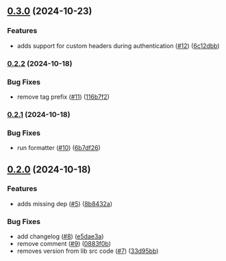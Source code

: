 ## [0.3.0](https://github.com/Basis-Theory/3ds-ios/compare/0.2.2...0.3.0) (2024-10-23)


### Features

* adds support for custom headers during authentication ([#12](https://github.com/Basis-Theory/3ds-ios/issues/12)) ([6c12dbb](https://github.com/Basis-Theory/3ds-ios/commit/6c12dbb1d1e2485d3c29a9a9853bcd05da628a72))


### [0.2.2](https://github.com/Basis-Theory/3ds-ios/compare/v0.2.1...0.2.2) (2024-10-18)


### Bug Fixes

* remove tag prefix ([#11](https://github.com/Basis-Theory/3ds-ios/issues/11)) ([116b7f2](https://github.com/Basis-Theory/3ds-ios/commit/116b7f2abd76538cc8325fb0fd3ee9638b10b3cf))


### [0.2.1](https://github.com/Basis-Theory/3ds-ios/compare/v0.2.0...v0.2.1) (2024-10-18)


### Bug Fixes

* run formatter ([#10](https://github.com/Basis-Theory/3ds-ios/issues/10)) ([6b7df26](https://github.com/Basis-Theory/3ds-ios/commit/6b7df26e157beed0f5d85b95fb65fe63d8f16d57))


## [0.2.0](https://github.com/Basis-Theory/3ds-ios/compare/v0.1.0...0.2.0) (2024-10-18)


### Features

* adds missing dep ([#5](https://github.com/Basis-Theory/3ds-ios/issues/5)) ([8b8432a](https://github.com/Basis-Theory/3ds-ios/commit/8b8432a50500889c3c7ac333e6bafb93456ad48e))


### Bug Fixes

* add changelog ([#8](https://github.com/Basis-Theory/3ds-ios/issues/8)) ([e5dae3a](https://github.com/Basis-Theory/3ds-ios/commit/e5dae3ab1393eac81cc73e912a492d6c25d220b4))
* remove comment ([#9](https://github.com/Basis-Theory/3ds-ios/issues/9)) ([0883f0b](https://github.com/Basis-Theory/3ds-ios/commit/0883f0b9b864e549aa405769275fdb975ab0f2eb))
* removes version from lib src code ([#7](https://github.com/Basis-Theory/3ds-ios/issues/7)) ([33d95bb](https://github.com/Basis-Theory/3ds-ios/commit/33d95bb7e32777914d049b0567db868439d631fd))



